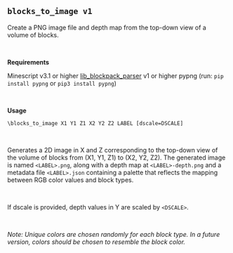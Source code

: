 ## `blocks_to_image v1`

Create a PNG image file and depth map from the top-down view of a volume of blocks.

&nbsp;

**Requirements**

  Minescript v3.1 or higher
  [lib_blockpack_parser](https://minescript.net/sdm_downloads/lib_blockpack_parser) v1 or higher
  pypng (run: `pip install pypng` or `pip3 install pypng`)

&nbsp;

**Usage**

```
\blocks_to_image X1 Y1 Z1 X2 Y2 Z2 LABEL [dscale=DSCALE]
```

&nbsp;

Generates a 2D image in X and Z corresponding to the
top-down view of the volume of blocks from (X1, Y1, Z1) to (X2,
Y2, Z2). The generated image is named `<LABEL>.png`, along
with a depth map at `<LABEL>-depth.png` and a metadata file
`<LABEL>.json` containing a palette that reflects the mapping
between RGB color values and block types.

&nbsp;

If dscale is provided, depth values in Y are scaled by `<DSCALE>`.

&nbsp;

*Note: Unique colors are chosen randomly for each block type. In a future version, colors should be chosen to resemble the block color.*
